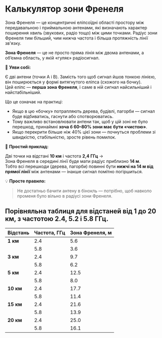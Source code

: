 # Калькулятор зони Френеля

Зона Френеля — це концентричні еліпсоїдні області простору між передавальною і приймальною антенами, які визначають характер поширення хвиль (звукових, радіо тощо) між цими точками.
Радіус зони Френеля тим більший, чим нижча частота і більша протяжність лінії зв'язку.

**Зона Френеля** — це не просто пряма лінія між двома антенами, а об’ємна область, у якій «гуляє» радіосигнал.

🔑 **Уяви собі:**

Є дві антени (точки A і B). Замість того щоб сигнал йшов тонкою лінією, він поширюється у формі витягнутого еліпса (схожого на бочку).  
Цей еліпс — **перша зона Френеля**, і саме в ній сигнал найсильніший і найстабільніший.

Що це означає на практиці:

- Якщо в цю «бочку» потрапляють дерева, будівлі, пагорби — сигнал буде відбиватись, гаснути або спотворюватись.
- Тому важливо встановлювати антени так, щоб у цій зоні не було перешкод, принаймні **хоча б 60–80% зони має бути «чистою»**.
- Якщо перекрити більше ніж 40% цієї зони — почнуться проблеми зі швидкістю, стабільністю, зросте рівень помилок.

📌 **Простий приклад:** 

Дві точки на відстані **10 км** і частота **2,4 ГГц** →  
Зона Френеля в середині лінії буде мати радіус приблизно **14 м**.  
Тобто всі перешкоди (дерева, пагорби) повинні бути **нижчі на 14 м від прямої лінії** між антенами — інакше сигнал помітно погіршиться.

💡 **Просте правило:**

> Не достатньо бачити антену в бінокль — потрібно, щоб навколо променя було вільно в радіусі зони Френеля.

## Порівняльна таблиця для відстаней від 1 до 20 км, з частотою 2.4, 5.2 і 5.8 ГГц.

| Відстань  | Частота, ГГц | Зона Френеля, м |
| --------- | ------------ | --------------- |
| **1 км**  | 2.4          | 5.6             |
|           | 5.8          | 3.6             |
| **3 км**  | 2.4          | 9.7             |
|           | 5.8          | 6.2             |
| **5 км**  | 2.4          | 12.5            |
|           | 5.8          | 8.0             |
| **10 км** | 2.4          | 17.7            |
|           | 5.8          | 11.4            |
| **15 км** | 2.4          | 21.6            |
|           | 5.8          | 13.9            |
| **20 км** | 2.4          | 25.0            |
|           | 5.8          | 16.1            |
